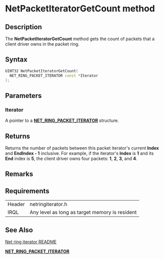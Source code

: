 # NetPacketIteratorGetCount method


## Description



The **NetPacketIteratorGetCount** method gets the count of packets that a client driver owns in the packet ring.

## Syntax

```C++
UINT32 NetPacketIteratorGetCount(
  NET_RING_PACKET_ITERATOR const *Iterator
);
```

## Parameters

### Iterator

A pointer to a [**NET_RING_PACKET_ITERATOR**](net_ring_packet_iterator.md) structure.

## Returns

Returns the number of packets between this packet iterator's current **Index** and **EndIndex - 1** inclusive. For example, if the iterator's **Index** is **1** and its **End** index is **5**, the client driver owns four packets: **1**, **2**, **3**, and **4**.

## Remarks

## Requirements

| | |
| --- | --- |
| Header | netringiterator.h |
| IRQL | Any level as long as target memory is resident |

## See Also

[Net ring iterator README](README.md)

[**NET_RING_PACKET_ITERATOR**](net_ring_packet_iterator.md)
